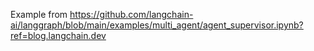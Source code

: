 Example from https://github.com/langchain-ai/langgraph/blob/main/examples/multi_agent/agent_supervisor.ipynb?ref=blog.langchain.dev

